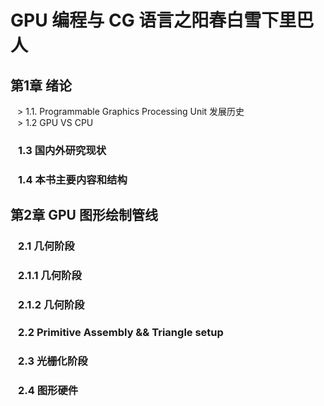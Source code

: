 # GPU 编程与 CG 语言之阳春白雪下里巴人

## 第1章 绪论
&ensp; > 1.1.  Programmable Graphics Processing Unit 发展历史<br>
&ensp; > 1.2  GPU VS CPU
###  &ensp; 1.3  国内外研究现状
###  &ensp; 1.4  本书主要内容和结构
## 第2章 GPU 图形绘制管线
###  &ensp; 2.1  几何阶段
###  &ensp; 2.1.1  几何阶段
###  &ensp; 2.1.2  几何阶段
###  &ensp; 2.2  Primitive Assembly && Triangle setup 
###  &ensp; 2.3  光栅化阶段
###  &ensp; 2.4  图形硬件
